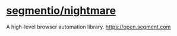 # [segmentio/nightmare](https://github.com/segmentio/nightmare)

A high-level browser automation library. https://open.segment.com
